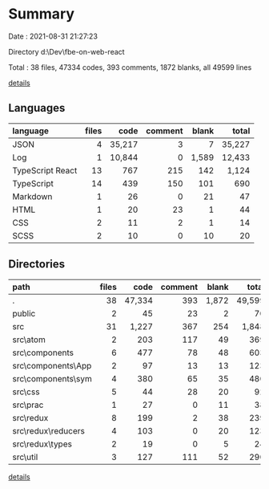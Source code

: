 # Summary

Date : 2021-08-31 21:27:23

Directory d:\Dev\fbe-on-web-react

Total : 38 files,  47334 codes, 393 comments, 1872 blanks, all 49599 lines

[details](details.md)

## Languages
| language | files | code | comment | blank | total |
| :--- | ---: | ---: | ---: | ---: | ---: |
| JSON | 4 | 35,217 | 3 | 7 | 35,227 |
| Log | 1 | 10,844 | 0 | 1,589 | 12,433 |
| TypeScript React | 13 | 767 | 215 | 142 | 1,124 |
| TypeScript | 14 | 439 | 150 | 101 | 690 |
| Markdown | 1 | 26 | 0 | 21 | 47 |
| HTML | 1 | 20 | 23 | 1 | 44 |
| CSS | 2 | 11 | 2 | 1 | 14 |
| SCSS | 2 | 10 | 0 | 10 | 20 |

## Directories
| path | files | code | comment | blank | total |
| :--- | ---: | ---: | ---: | ---: | ---: |
| . | 38 | 47,334 | 393 | 1,872 | 49,599 |
| public | 2 | 45 | 23 | 2 | 70 |
| src | 31 | 1,227 | 367 | 254 | 1,848 |
| src\atom | 2 | 203 | 117 | 49 | 369 |
| src\components | 6 | 477 | 78 | 48 | 603 |
| src\components\App | 2 | 97 | 13 | 13 | 123 |
| src\components\sym | 4 | 380 | 65 | 35 | 480 |
| src\css | 5 | 44 | 28 | 20 | 92 |
| src\prac | 1 | 27 | 0 | 11 | 38 |
| src\redux | 8 | 199 | 2 | 38 | 239 |
| src\redux\reducers | 4 | 103 | 0 | 20 | 123 |
| src\redux\types | 2 | 19 | 0 | 5 | 24 |
| src\util | 3 | 127 | 111 | 52 | 290 |

[details](details.md)